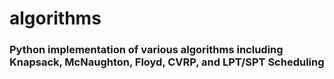# algorithms
### Python implementation of various algorithms including Knapsack, McNaughton, Floyd, CVRP, and LPT/SPT Scheduling
